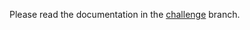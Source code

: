 Please read the documentation in the [challenge](https://github.com/nurwandi/dify-k8s/tree/challenge) branch.